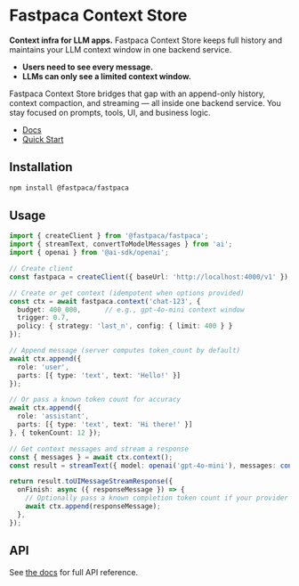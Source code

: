 # Fastpaca Context Store

**Context infra for LLM apps.** Fastpaca Context Store keeps full history and maintains your LLM context window in one backend service.
- **Users need to see every message.**
- **LLMs can only see a limited context window.**

Fastpaca Context Store bridges that gap with an append-only history, context compaction, and streaming — all inside one backend service. You stay focused on prompts, tools, UI, and business logic. 

- [Docs](https://docs.fastpaca.com) 
- [Quick Start](https://docs.fastpaca.com/usage/quickstart)

## Installation

```bash
npm install @fastpaca/fastpaca
```

## Usage

```typescript
import { createClient } from '@fastpaca/fastpaca';
import { streamText, convertToModelMessages } from 'ai';
import { openai } from '@ai-sdk/openai';

// Create client
const fastpaca = createClient({ baseUrl: 'http://localhost:4000/v1' });

// Create or get context (idempotent when options provided)
const ctx = await fastpaca.context('chat-123', {
  budget: 400_000,      // e.g., gpt-4o-mini context window
  trigger: 0.7,
  policy: { strategy: 'last_n', config: { limit: 400 } }
});

// Append message (server computes token_count by default)
await ctx.append({
  role: 'user',
  parts: [{ type: 'text', text: 'Hello!' }]
});

// Or pass a known token count for accuracy
await ctx.append({
  role: 'assistant',
  parts: [{ type: 'text', text: 'Hi there!' }]
}, { tokenCount: 12 });

// Get context messages and stream a response
const { messages } = await ctx.context();
const result = streamText({ model: openai('gpt-4o-mini'), messages: convertToModelMessages(messages) });

return result.toUIMessageStreamResponse({
  onFinish: async ({ responseMessage }) => {
    // Optionally pass a known completion token count if your provider returns it
    await ctx.append(responseMessage);
  },
});
```

## API

See [the docs](https://docs.fastpaca.com/) for full API reference.

